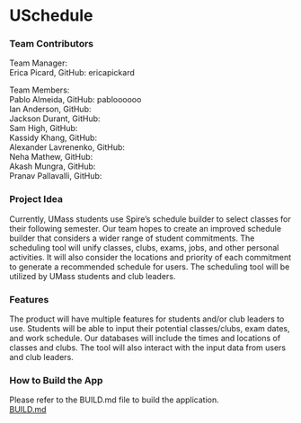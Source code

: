 # USchedule #

### Team Contributors ###

Team Manager:\
Erica Picard, GitHub: ericapickard

Team Members:\
Pablo Almeida, GitHub: pabloooooo\
Ian Anderson, GitHub:\
Jackson Durant, GitHub:\
Sam High, GitHub:\
Kassidy Khang, GitHub:\
Alexander Lavrenenko, GitHub:\
Neha Mathew, GitHub:\
Akash Mungra, GitHub:\
Pranav Pallavalli, GitHub:

### Project Idea ###

Currently, UMass students use Spire’s schedule builder to select classes for their following semester. Our team hopes to create an improved schedule builder that considers a wider range of student commitments. The scheduling tool will unify classes, clubs, exams, jobs, and other personal activities. It will also consider the locations and priority of each commitment to generate a recommended schedule for users. The scheduling tool will be utilized by UMass students and club leaders.


### Features ###

The product will have multiple features for students and/or club leaders to use. Students will be able to input their potential classes/clubs, exam dates, and work schedule. Our databases will include the times and locations of classes and clubs. The tool will also interact with the input data from users and club leaders. 


### How to Build the App ###
Please refer to the BUILD.md file to build the application.\
[BUILD.md](BUILD.md)
